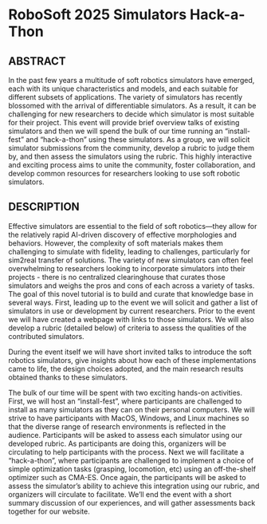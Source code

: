 #  RoboSoft 2025 Simulators Hack-a-Thon

## ABSTRACT

In the past few years a multitude of soft robotics simulators have emerged, each with its unique characteristics and models, and each suitable for different subsets of applications.  The variety of simulators has recently blossomed with the arrival of differentiable simulators.  As a result, it can be challenging for new researchers to decide which simulator is most suitable for their project.   This event will provide brief overview talks of existing simulators and then we will spend the bulk of our time running an “install-fest” and “hack-a-thon” using these simulators.  As a group, we will solicit simulator submissions from the community, develop a rubric to judge them by, and then assess the simulators using the rubric.    This highly interactive and exciting process aims to unite the community, foster collaboration, and develop common resources for researchers looking to use soft robotic simulators.   

## DESCRIPTION


Effective simulators are essential to the field of soft robotics—they allow for the relatively rapid AI-driven discovery of effective morphologies and behaviors.  However, the complexity of soft materials makes them challenging to simulate with fidelity, leading to challenges, particularly for sim2real transfer of solutions.  The variety of new simulators can often feel overwhelming to researchers looking to incorporate simulators into their projects - there is no centralized clearinghouse that curates those simulators and weighs the pros and cons of each across a variety of tasks.
The goal of this novel tutorial is to build and curate that knowledge base in several ways.  First, leading up to the event we will solicit and gather a list of simulators in use or development by current researchers.  Prior to the event we will have created a webpage with links to those simulators.  We will also develop a rubric (detailed below) of criteria to assess  the qualities of the contributed simulators.

During the event itself we will have short invited talks to introduce the soft robotics simulators, give insights about how each of these implementations came to life, the design choices adopted, and the main research results obtained thanks to these simulators.   

The bulk of our time will be spent with two exciting hands-on activities.   First, we will host an “install-fest”, where participants are challenged to install as many simulators as they can on their personal computers.  We will strive to have participants with MacOS, Windows, and Linux machines so that the diverse range of research environments is reflected in the audience.  Participants will be asked to assess each simulator using our developed rubric.  As participants are doing this, organizers will be circulating to help participants with the process.
Next we will facilitate a “hack-a-thon”, where participants are challenged to implement a choice of simple optimization tasks (grasping, locomotion, etc) using an off-the-shelf optimizer such as CMA-ES.   Once again, the participants will be asked to assess the simulator’s ability to achieve this integration using our rubric, and organizers will circulate to facilitate.
We’ll end the event with a short summary discussion of our experiences, and will gather assessments back together for our website.  
